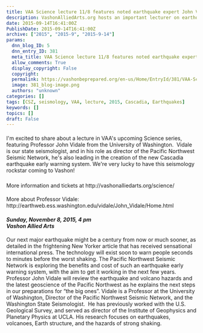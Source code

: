 ```yaml
---
title: VAA Science lecture 11/8 features noted earthquake expert John Vidale
description: VashonAlliedArts.org hosts an important lecturer on earthquakes, coming to Vashon in November.
date: 2015-09-14T16:41:00Z
PublishDate: 2015-09-14T16:41:00Z
archive: ["2015", "2015-9", "2015-9-14"]
params:
  dnn_blog_ID: 5
  dnn_entry_ID: 381
  meta_title: VAA Science lecture 11/8 features noted earthquake expert John Vidale
  allow_comments: True
  display_copyright: False
  copyright:
  permalink: https://vashonbeprepared.org/en-us/Home/EntryId/381/VAA-Science-lecture-11-8-features-noted-earthquake-expert-John-Vidale
  image: 381_blog-image.png
  authors: "unknown"
categories: []
tags: [CSZ, seismology, VAA, lecture, 2015, Cascadia, Earthquakes]
keywords: []
topics: []
draft: False
---
```


<h4><em></em></h4>
<h4><em></em></h4>
<h4><em></em></h4>
<h4><em></em></h4>
<h4><em></em></h4>
<h4><em></em></h4>
<h4><em></em></h4>
<h4><em></em></h4>
<h4><em></em></h4>
<h4><em></em></h4>
<h4><em></em></h4>
<h4><em></em></h4>
<h4><em></em></h4>
<h4></h4>
<p style="text-align: left;">I'm excited to share about a lecture in VAA's upcoming Science series, featuring Professor John Vidale from the University of Washington.&nbsp; Vidale is our state seismologist, and in his role as director of the Pacific Northwest Seismic Network, he's also leading in the creation of the new Cascadia earthquake early warning system. We're very lucky to have this seismology rockstar coming to Vashon!</p>
<h3>  </h3>
<p style="text-align: left;">More information and tickets at http://vashonalliedarts.org/science/&nbsp;</p>
<h4></h4>
<p>More about Professor Vidale: http://earthweb.ess.washington.edu/vidale/John_Vidale/Home.html&nbsp; </p>
<h4><em>Sunday, November 8, 2015, 4 pm<br />
Vashon Allied Arts</em></h4>
<p>Our next major earthquake might be a century from now or much sooner, as detailed in the frightening New Yorker article that has received sensational international press. The technology will exist soon to warn people seconds to minutes before the worst shaking. The Pacific Northwest Seismic Network is exploring the benefits and cost of such an earthquake early warning system, with the aim to get it working in the next few years. Professor John&nbsp;Vidale&nbsp;will review the earthquake and volcano hazards and the latest geoscience of the Pacific Northwest as he explains the next steps in our preparations for &ldquo;the big ones&rdquo;. Vidale&nbsp;is a Professor at the University of Washington, Director of the Pacific Northwest Seismic Network, and the Washington State Seismologist.&nbsp; He has previously worked with the U.S. Geological Survey, and served as director of the Institute of Geophysics and Planetary Physics at UCLA. His research focuses on earthquakes, volcanoes, Earth structure, and the hazards of strong shaking.</p>
